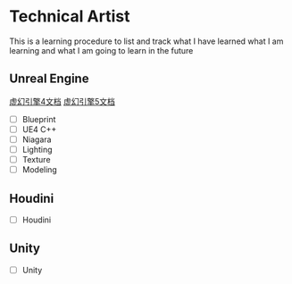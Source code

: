 # Technical Artist
This is a learning procedure to list and track what I have learned what I am learning and what I am going to learn in the future

## Unreal Engine
[虚幻引擎4文档](https://docs.unrealengine.com/4.27/zh-CN/)
[虚幻引擎5文档](https://docs.unrealengine.com/5.0/zh-CN/)

- [ ] Blueprint
- [ ] UE4 C++
- [ ] Niagara
- [ ] Lighting
- [ ] Texture
- [ ] Modeling

## Houdini
- [ ] Houdini

## Unity
- [ ] Unity